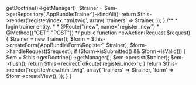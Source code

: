 <?php
/**
 * Created by PhpStorm.
 * User: natkr
 * Date: 16/06/2019
 * Time: 14:39
 */

namespace AppBundle\Controller;


use AppBundle\Entity\Trainer;
use Symfony\Bundle\FrameworkBundle\Controller\Controller;
use Sensio\Bundle\FrameworkExtraBundle\Configuration\Method;
use Sensio\Bundle\FrameworkExtraBundle\Configuration\Route;use Symfony\Component\HttpFoundation\Request;

/**
 * Pokemon controller.
 *
 * @Route("register")
 */
class RegisterController extends Controller
{
    /**
     * Lists all trainers entities.
     *
     * @Route("/", name="register_index")
     * @Method("GET")
     */
    public function indexAction()
    {
        $em = $this->getDoctrine()->getManager();
        $trainer = $em->getRepository('AppBundle:Trainer')->findAll();

        return $this->render('register/index.html.twig', array(
            'trainers' => $trainer,
        ));
    }

    /**
     * login trainer entity.
     *
     * @Route("/new", name="register_new")
     * @Method({"GET", "POST"})
     */
    public function newAction(Request $request)
    {
        $trainer = new Trainer();
        $form = $this->createForm('AppBundle\Form\Register', $trainer);
        $form->handleRequest($request);

        if ($form->isSubmitted() && $form->isValid()) {
            $em = $this->getDoctrine()->getManager();
            $em->persist($trainer);
            $em->flush();

            return $this->redirectToRoute('register_index');
        }

        return $this->render('register/new.html.twig', array(
            'trainers' => $trainer,
            'form' => $form->createView(),
        ));
    }


}

